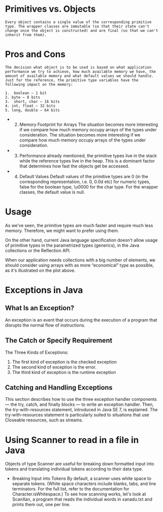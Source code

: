 # Primitives vs. Objects
    Every object contains a single value of the corresponding primitive type. The wrapper classes are immutable (so that their state can't change once the object is constructed) and are final (so that we can't inherit from them).
# Pros and Cons

    The decision what object is to be used is based on what application performance we try to achieve, how much available memory we have, the amount of available memory and what default values we should handle.
    Just for the reference, the primitive type variables have the following impact on the memory:

    1.  boolean – 1 bit
    2. byte – 8 bits
    3.  short, char – 16 bits
    4. int, float – 32 bits
    5. long, double – 64 bits
 * 2. Memory Footprint for Arrays
    The situation becomes more interesting if we compare how much memory occupy arrays of the types under consideration.
    The situation becomes more interesting if we compare how much memory occupy arrays of the types under consideration.
* 3. Performance
 already mentioned, the primitive types live in the stack while the reference types live in the heap. This is a dominant factor that determines how fast the objects get be accessed.
 * 4. Default Values 
    Default values of the primitive types are 0 (in the corresponding representation, i.e. 0, 0.0d etc) for numeric types, false for the boolean type, \u0000 for the char type. For the wrapper classes, the default value is null.
# Usage
As we've seen, the primitive types are much faster and require much less memory. Therefore, we might want to prefer using them.

On the other hand, current Java language specification doesn't allow usage of primitive types in the parametrized types (generics),  in the Java collections or the Reflection API.

When our application needs collections with a big number of elements, we should consider using arrays with as more “economical” type as possible, as it's illustrated on the plot above.


# Exceptions in Java
## What Is an Exception?
An exception is an event that occurs during the execution of a program that disrupts the normal flow of instructions.

## The Catch or Specify Requirement
The Three Kinds of Exceptions:
1. The first kind of exception is the checked exception
2. The second kind of exception is the error.
3. The third kind of exception is the runtime exception
## Catching and Handling Exceptions
This section describes how to use the three exception handler components — the try, catch, and finally blocks — to write an exception handler. Then, the try-with-resources statement, introduced in Java SE 7, is explained. The try-with-resources statement is particularly suited to situations that use Closeable resources, such as streams.
# Using Scanner to read in a file in Java
Objects of type Scanner are useful for breaking down formatted input into tokens and translating individual tokens according to their data type.

* Breaking Input into Tokens
By default, a scanner uses white space to separate tokens. (White space characters include blanks, tabs, and line terminators. For the full list, refer to the documentation for Character.isWhitespace.) To see how scanning works, let's look at ScanXan, a program that reads the individual words in xanadu.txt and prints them out, one per line.

